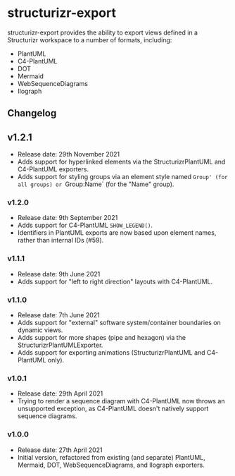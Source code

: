 # structurizr-export

structurizr-export provides the ability to export views defined in a Structurizr workspace to a number of formats, including:

- PlantUML
- C4-PlantUML
- DOT
- Mermaid
- WebSequenceDiagrams
- Ilograph

## Changelog

## v1.2.1

- Release date: 29th November 2021
- Adds support for hyperlinked elements via the StructurizrPlantUML and C4-PlantUML exporters.
- Adds support for styling groups via an element style named `Group' (for all groups) or `Group:Name` (for the "Name" group).

### v1.2.0

- Release date: 9th September 2021
- Adds support for C4-PlantUML `SHOW_LEGEND()`.
- Identifiers in PlantUML exports are now based upon element names, rather than internal IDs (#59).

### v1.1.1

- Release date: 9th June 2021
- Adds support for "left to right direction" layouts with C4-PlantUML.

### v1.1.0

- Release date: 7th June 2021
- Adds support for "external" software system/container boundaries on dynamic views.
- Adds support for more shapes (pipe and hexagon) via the StructurizrPlantUMLExporter.
- Adds support for exporting animations (StructurizrPlantUML and C4-PlantUML only).

### v1.0.1

- Release date: 29th April 2021
- Trying to render a sequence diagram with C4-PlantUML now throws an unsupported exception, as C4-PlantUML doesn't natively support sequence diagrams.

### v1.0.0

- Release date: 27th April 2021
- Initial version, refactored from existing (and separate) PlantUML, Mermaid, DOT, WebSequenceDiagrams, and Ilograph exporters.